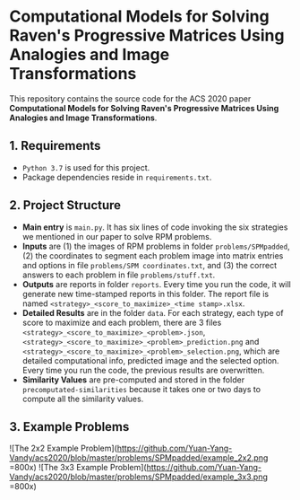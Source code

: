 # Computational Models for Solving Raven's Progressive Matrices Using Analogies and Image Transformations

This repository contains the source code for the ACS 2020 paper **Computational Models for Solving Raven's Progressive Matrices Using Analogies and Image Transformations**.

## 1. Requirements
* `Python 3.7` is used for this project.
* Package dependencies reside in `requirements.txt`.

## 2. Project Structure
* **Main entry** is `main.py`. It has six lines of code invoking the six strategies we mentioned in our paper to solve RPM problems.
* **Inputs**  are (1) the images of RPM problems in folder `problems/SPMpadded`, (2) the coordinates to segment each problem image into matrix entries and options in file `problems/SPM coordinates.txt`, and (3) the correct answers to each problem in file `problems/stuff.txt`.
* **Outputs** are reports in folder `reports`. Every time you run the code, it will generate new time-stamped reports in this folder. The report file is named `<strategy>_<score_to_maximize>_<time stamp>.xlsx`.
* **Detailed Results** are in the folder `data`. For each strategy, each type of score to maximize and each problem, there are 3 files `<strategy>_<score_to_maximize>_<problem>.json`, `<strategy>_<score_to_maximize>_<problem>_prediction.png` and `<strategy>_<score_to_maximize>_<problem>_selection.png`, which are detailed computational info, predicted image and the selected option. Every time you run the code, the previous results are overwritten.
* **Similarity Values** are pre-computed and stored in the folder `precomputated-similarities` because it takes one or two days to compute all the similarity values.


## 3. Example Problems
![The 2x2 Example Problem](https://github.com/Yuan-Yang-Vandy/acs2020/blob/master/problems/SPMpadded/example_2x2.png =800x)
![The 3x3 Example Problem](https://github.com/Yuan-Yang-Vandy/acs2020/blob/master/problems/SPMpadded/example_3x3.png =800x)



